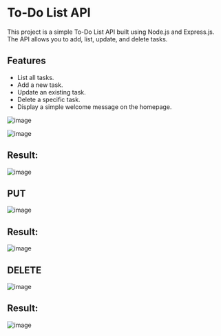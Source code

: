 # To-Do List API

This project is a simple To-Do List API built using Node.js and Express.js. The API allows you to add, list, update, and delete tasks.

## Features

- List all tasks.
- Add a new task.
- Update an existing task.
- Delete a specific task.
- Display a simple welcome message on the homepage.


![image](https://github.com/user-attachments/assets/a18ddee1-3ba7-492d-9da5-c4bf0c5d0235)

![image](https://github.com/user-attachments/assets/be8ce6e1-fd8a-4b65-8161-21b7284e45d9)

## Result:
![image](https://github.com/user-attachments/assets/afd1cc07-c46a-4c25-83dc-d51b80b499b3)

## PUT
![image](https://github.com/user-attachments/assets/5dd53262-f259-4e63-8784-b1671fcae2a9)

## Result:
![image](https://github.com/user-attachments/assets/9f0a47e7-8480-498d-b2d7-6eb2504a602b)

## DELETE
![image](https://github.com/user-attachments/assets/072ba688-c2a0-4bd1-929b-91ca07517035)

## Result:
![image](https://github.com/user-attachments/assets/da0319c6-cfc1-4950-9d61-8c0fd6bcecab)




